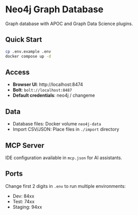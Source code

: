 # Neo4j Graph Database

Graph database with APOC and Graph Data Science plugins.

## Quick Start

```bash
cp .env.example .env
docker compose up -d
```

## Access

- **Browser UI**: http://localhost:8474
- **Bolt**: `bolt://localhost:8487`
- **Default credentials**: neo4j / changeme

## Data

- Database files: Docker volume `neo4j-data`
- Import CSV/JSON: Place files in `./import` directory

## MCP Server

IDE configuration available in `mcp.json` for AI assistants.

## Ports

Change first 2 digits in `.env` to run multiple environments:
- Dev: 84xx
- Test: 74xx  
- Staging: 94xx